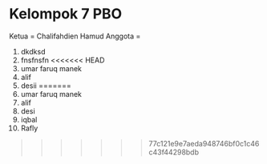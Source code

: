 # Kelompok 7 PBO

Ketua = Chalifahdien Hamud
Anggota =

1.  dkdksd
2.  fnsfnsfn
<<<<<<< HEAD
3.  umar faruq manek
4.  alif
5.  desii
=======
3. umar faruq manek 
4. alif
5. desi
6. iqbal
7. Rafly
>>>>>>> 77c121e9e7aeda948746bf0c1c46c43f44298bdb
